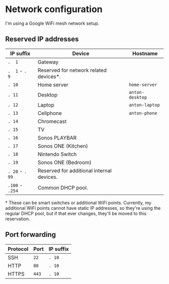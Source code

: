 # Network configuration

I'm using a Google WiFi mesh network setup.


## Reserved IP addresses

| IP suffix       | Device                                    | Hostname        |
| --------------- | ----------------------------------------- | --------------- |
| `.  1`          | Gateway                                   |
| `.  1` - `.  9` | Reserved for network related devices*.    |
| `. 10`          | Home server                               | `home-server`   |
| `. 11`          | Desktop                                   | `anton-desktop` |
| `. 12`          | Laptop                                    | `anton-laptop`  |
| `. 13`          | Cellphone                                 | `anton-phone`   |
| `. 14`          | Chromecast                                |
| `. 15`          | TV                                        |
| `. 16`          | Sonos PLAYBAR                             |
| `. 17`          | Sonos ONE (Kitchen)                       |
| `. 18`          | Nintendo Switch                           |
| `. 19`          | Sonos ONE (Bedroom)                       |
| `. 20` - `. 99` | Reserved for additional internal devices. |
| `.100` - `.254` | Common DHCP pool.                         |

\* These can be smart switches or additional WiFi points. Currently, my additional WiFi points cannot have static IP addresses, so they're using the regular DHCP pool, but if that ever changes, they'll be moved to this reservation.


## Port forwarding

| Protocol | Port  | IP suffix |
| -------- | ----- | --------- |
| SSH      | `22`  | `. 10`    |
| HTTP     | `80`  | `. 10`    |
| HTTPS    | `443` | `. 10`    |
